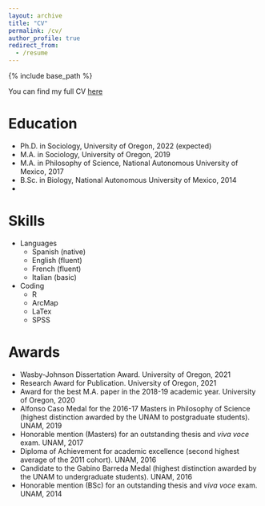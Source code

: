 ```yaml
---
layout: archive
title: "CV"
permalink: /cv/
author_profile: true
redirect_from:
  - /resume
---
```


{% include base_path %}

You can find my full CV [here](http://mauriciobetan.github.io/files/CV_MB_oct2021.pdf)

Education
======
* Ph.D. in Sociology, University of Oregon, 2022 (expected)
* M.A. in Sociology, University of Oregon, 2019
* M.A. in Philosophy of Science, National Autonomous University of Mexico, 2017
* B.Sc. in Biology, National Autonomous University of Mexico, 2014
*   
Skills
======
* Languages
  * Spanish (native)
  * English (fluent)
  * French (fluent)
  * Italian (basic)
* Coding
  * R
  * ArcMap
  * LaTex
  * SPSS

Awards
======
* Wasby-Johnson Dissertation Award. University of Oregon, 2021
* Research Award for Publication. University of Oregon, 2021
* Award for the best M.A. paper in the 2018-19 academic year. University of Oregon, 2020
* Alfonso Caso Medal for the 2016-17 Masters in Philosophy of Science (highest distinction awarded by the UNAM to postgraduate students). UNAM, 2019
* Honorable mention (Masters) for an outstanding thesis and _viva voce_ exam. UNAM, 2017
* Diploma of Achievement for academic excellence (second highest average of the 2011 cohort). UNAM, 2016
* Candidate to the Gabino Barreda Medal (highest distinction awarded by the UNAM to undergraduate students). UNAM, 2016
* Honorable mention (BSc) for an outstanding thesis and _viva voce_ exam. UNAM, 2014
